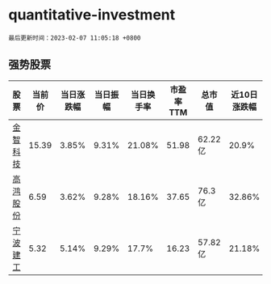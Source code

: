 # quantitative-investment

`最后更新时间：2023-02-07 11:05:18 +0800`

## 强势股票

|股票|当前价|当日涨跌幅|当日振幅|当日换手率|市盈率TTM|总市值|近10日涨跌幅|
|----|----|----|----|----|----|----|----|
|[金智科技](https://xueqiu.com/S/SZ002090)|15.39|3.85%|9.31%|21.08%|51.98|62.22亿|20.9%|
|[高鸿股份](https://xueqiu.com/S/SZ000851)|6.59|3.62%|9.28%|18.16%|37.65|76.3亿|32.86%|
|[宁波建工](https://xueqiu.com/S/SH601789)|5.32|5.14%|9.29%|17.7%|16.23|57.82亿|21.18%|
